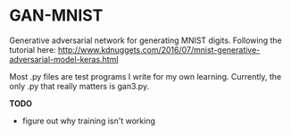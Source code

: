 # GAN-MNIST
Generative adversarial network for generating MNIST digits. Following the tutorial here: http://www.kdnuggets.com/2016/07/mnist-generative-adversarial-model-keras.html

Most .py files are test programs I write for my own learning. Currently, the only .py that really matters is gan3.py.

**TODO**
* figure out why training isn't working
